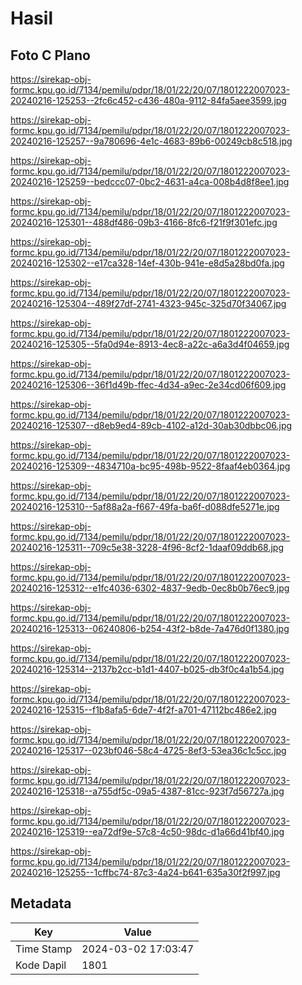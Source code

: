 # Hasil

## Foto C Plano

https://sirekap-obj-formc.kpu.go.id/7134/pemilu/pdpr/18/01/22/20/07/1801222007023-20240216-125253--2fc6c452-c436-480a-9112-84fa5aee3599.jpg

https://sirekap-obj-formc.kpu.go.id/7134/pemilu/pdpr/18/01/22/20/07/1801222007023-20240216-125257--9a780696-4e1c-4683-89b6-00249cb8c518.jpg

https://sirekap-obj-formc.kpu.go.id/7134/pemilu/pdpr/18/01/22/20/07/1801222007023-20240216-125259--bedccc07-0bc2-4631-a4ca-008b4d8f8ee1.jpg

https://sirekap-obj-formc.kpu.go.id/7134/pemilu/pdpr/18/01/22/20/07/1801222007023-20240216-125301--488df486-09b3-4166-8fc6-f21f9f301efc.jpg

https://sirekap-obj-formc.kpu.go.id/7134/pemilu/pdpr/18/01/22/20/07/1801222007023-20240216-125302--e17ca328-14ef-430b-941e-e8d5a28bd0fa.jpg

https://sirekap-obj-formc.kpu.go.id/7134/pemilu/pdpr/18/01/22/20/07/1801222007023-20240216-125304--489f27df-2741-4323-945c-325d70f34067.jpg

https://sirekap-obj-formc.kpu.go.id/7134/pemilu/pdpr/18/01/22/20/07/1801222007023-20240216-125305--5fa0d94e-8913-4ec8-a22c-a6a3d4f04659.jpg

https://sirekap-obj-formc.kpu.go.id/7134/pemilu/pdpr/18/01/22/20/07/1801222007023-20240216-125306--36f1d49b-ffec-4d34-a9ec-2e34cd06f609.jpg

https://sirekap-obj-formc.kpu.go.id/7134/pemilu/pdpr/18/01/22/20/07/1801222007023-20240216-125307--d8eb9ed4-89cb-4102-a12d-30ab30dbbc06.jpg

https://sirekap-obj-formc.kpu.go.id/7134/pemilu/pdpr/18/01/22/20/07/1801222007023-20240216-125309--4834710a-bc95-498b-9522-8faaf4eb0364.jpg

https://sirekap-obj-formc.kpu.go.id/7134/pemilu/pdpr/18/01/22/20/07/1801222007023-20240216-125310--5af88a2a-f667-49fa-ba6f-d088dfe5271e.jpg

https://sirekap-obj-formc.kpu.go.id/7134/pemilu/pdpr/18/01/22/20/07/1801222007023-20240216-125311--709c5e38-3228-4f96-8cf2-1daaf09ddb68.jpg

https://sirekap-obj-formc.kpu.go.id/7134/pemilu/pdpr/18/01/22/20/07/1801222007023-20240216-125312--e1fc4036-6302-4837-9edb-0ec8b0b76ec9.jpg

https://sirekap-obj-formc.kpu.go.id/7134/pemilu/pdpr/18/01/22/20/07/1801222007023-20240216-125313--06240806-b254-43f2-b8de-7a476d0f1380.jpg

https://sirekap-obj-formc.kpu.go.id/7134/pemilu/pdpr/18/01/22/20/07/1801222007023-20240216-125314--2137b2cc-b1d1-4407-b025-db3f0c4a1b54.jpg

https://sirekap-obj-formc.kpu.go.id/7134/pemilu/pdpr/18/01/22/20/07/1801222007023-20240216-125315--f1b8afa5-6de7-4f2f-a701-47112bc486e2.jpg

https://sirekap-obj-formc.kpu.go.id/7134/pemilu/pdpr/18/01/22/20/07/1801222007023-20240216-125317--023bf046-58c4-4725-8ef3-53ea36c1c5cc.jpg

https://sirekap-obj-formc.kpu.go.id/7134/pemilu/pdpr/18/01/22/20/07/1801222007023-20240216-125318--a755df5c-09a5-4387-81cc-923f7d56727a.jpg

https://sirekap-obj-formc.kpu.go.id/7134/pemilu/pdpr/18/01/22/20/07/1801222007023-20240216-125319--ea72df9e-57c8-4c50-98dc-d1a66d41bf40.jpg

https://sirekap-obj-formc.kpu.go.id/7134/pemilu/pdpr/18/01/22/20/07/1801222007023-20240216-125255--1cffbc74-87c3-4a24-b641-635a30f2f997.jpg


## Metadata

| Key        | Value               |
| ---------- | ------------------- |
| Time Stamp | 2024-03-02 17:03:47 |
| Kode Dapil | 1801                |



